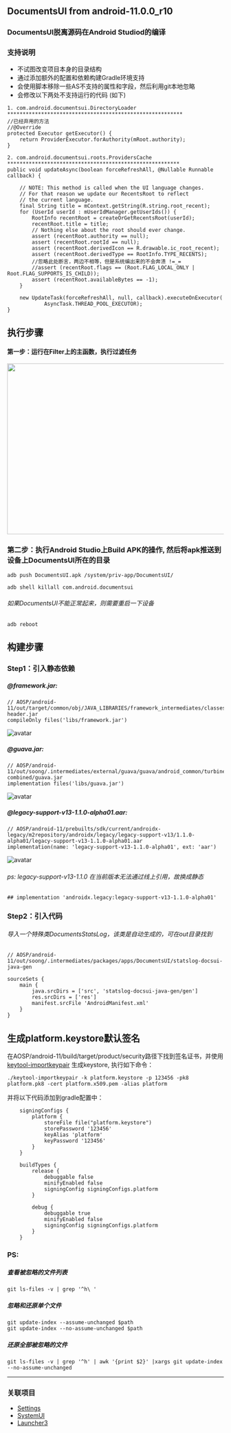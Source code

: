 ## DocumentsUI from android-11.0.0_r10
### DocumentsUI脱离源码在Android Studiod的编译

### 支持说明
* 不试图改变项目本身的目录结构
* 通过添加额外的配置和依赖构建Gradle环境支持
* 会使用脚本移除一些AS不支持的属性和字段，然后利用git本地忽略
* 会修改以下两处不支持运行的代码 (如下)

 

```
1. com.android.documentsui.DirectoryLoader
*********************************************************
//已经弃用的方法
//@Override
protected Executor getExecutor() {
    return ProviderExecutor.forAuthority(mRoot.authority);
}

2. com.android.documentsui.roots.ProvidersCache
********************************************************
public void updateAsync(boolean forceRefreshAll, @Nullable Runnable callback) {

    // NOTE: This method is called when the UI language changes.
    // For that reason we update our RecentsRoot to reflect
    // the current language.
    final String title = mContext.getString(R.string.root_recent);
    for (UserId userId : mUserIdManager.getUserIds()) {
        RootInfo recentRoot = createOrGetRecentsRoot(userId);
        recentRoot.title = title;
        // Nothing else about the root should ever change.
        assert (recentRoot.authority == null);
        assert (recentRoot.rootId == null);
        assert (recentRoot.derivedIcon == R.drawable.ic_root_recent);
        assert (recentRoot.derivedType == RootInfo.TYPE_RECENTS);
        //忽略此处断言，两边不相等，但是系统编出来的不会奔溃 !=_=
        //assert (recentRoot.flags == (Root.FLAG_LOCAL_ONLY | Root.FLAG_SUPPORTS_IS_CHILD));
        assert (recentRoot.availableBytes == -1);
    }

    new UpdateTask(forceRefreshAll, null, callback).executeOnExecutor(
            AsyncTask.THREAD_POOL_EXECUTOR);
}
```



## 执行步骤
#### 第一步：运行在Filter上的主函数，执行过滤任务
<img src="images/filter_main.png" width = "696" height = "396"/>

### 第二步：执行Android Studio上Build APK的操作, 然后将apk推送到设备上DocumentsUI所在的目录

```
adb push DocumentsUI.apk /system/priv-app/DocumentsUI/

adb shell killall com.android.documentsui
```
######  如果DocumentsUI不能正常起来，则需要重启一下设备
```
adb reboot
```


## 构建步骤

### Step1：引入静态依赖
##### @framework.jar:
```
// AOSP/android-11/out/target/common/obj/JAVA_LIBRARIES/framework_intermediates/classes-header.jar
compileOnly files('libs/framework.jar')
```
![avatar](images/framework.png)

##### @guava.jar:
```
// AOSP/android-11/out/soong/.intermediates/external/guava/guava/android_common/turbine-combined/guava.jar
implementation files('libs/guava.jar')
```
![avatar](images/guava.png)


##### @legacy-support-v13-1.1.0-alpha01.aar:
```
// AOSP/android-11/prebuilts/sdk/current/androidx-legacy/m2repository/androidx/legacy/legacy-support-v13/1.1.0-alpha01/legacy-support-v13-1.1.0-alpha01.aar
implementation(name: 'legacy-support-v13-1.1.0-alpha01', ext: 'aar')
```


![avatar](images/legacy-support-v13-1.1.0-alpha01.png)
###### ps: legacy-support-v13-1.1.0 在当前版本无法通过线上引用，故换成静态
```
## implementation 'androidx.legacy:legacy-support-v13-1.1.0-alpha01'
```



### Step2：引入代码
###### 导入一个特殊类DocumentsStatsLog，该类是自动生成的，可在out目录找到
```
// AOSP/android-11/out/soong/.intermediates/packages/apps/DocumentsUI/statslog-docsui-java-gen

sourceSets {
    main {
        java.srcDirs = ['src', 'statslog-docsui-java-gen/gen']
        res.srcDirs = ['res']
        manifest.srcFile 'AndroidManifest.xml'
    }
}
```


## 生成platform.keystore默认签名

在AOSP/android-11/build/target/product/security路径下找到签名证书，并使用 [keytool-importkeypair](https://github.com/getfatday/keytool-importkeypair) 生成keystore,
执行如下命令：  

```
./keytool-importkeypair -k platform.keystore -p 123456 -pk8 platform.pk8 -cert platform.x509.pem -alias platform
```

并将以下代码添加到gradle配置中：

```
    signingConfigs {
        platform {
            storeFile file("platform.keystore")
            storePassword '123456'
            keyAlias 'platform'
            keyPassword '123456'
        }
    }

    buildTypes {
        release {
            debuggable false
            minifyEnabled false
            signingConfig signingConfigs.platform
        }

        debug {
            debuggable true
            minifyEnabled false
            signingConfig signingConfigs.platform
        }
    }
```

### PS:
##### 查看被忽略的文件列表
```
git ls-files -v | grep '^h\ '
```  

##### 忽略和还原单个文件
``` 
git update-index --assume-unchanged $path
git update-index --no-assume-unchanged $path
``` 

##### 还原全部被忽略的文件
```
git ls-files -v | grep '^h' | awk '{print $2}' |xargs git update-index --no-assume-unchanged 
```

---

### 关联项目
* [Settings](https://github.com/siren-ocean/Settings)
* [SystemUI](https://github.com/siren-ocean/SystemUI)
* [Launcher3](https://github.com/siren-ocean/Launcher3)
